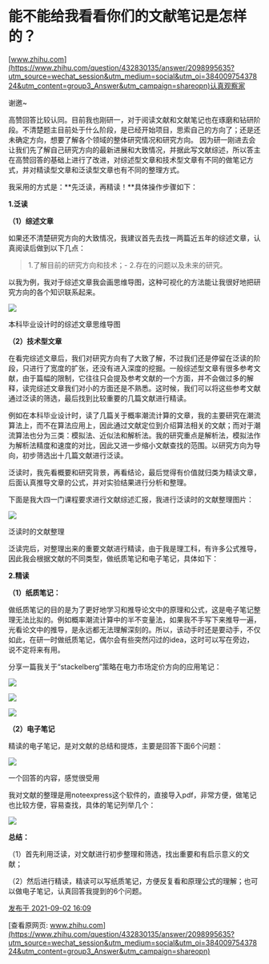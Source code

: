 # 能不能给我看看你们的文献笔记是怎样的？

[www.zhihu.com](https://www.zhihu.com/question/432830135/answer/2098995635?utm_source=wechat_session&utm_medium=social&utm_oi=38400975437824&utm_content=group3_Answer&utm_campaign=shareopn)认真观察家

谢邀~

高赞回答比较认同。目前我也刚研一，对于阅读文献和文献笔记也在琢磨和钻研阶段。不清楚题主目前处于什么阶段，是已经开始项目，思索自己的方向了；还是还未确定方向，想要了解各个领域的整体研究情况和研究方向。 因为研一刚进去会让我们先了解自己研究方向的最新进展和大致情况，并据此写文献综述，所以答主在高赞回答的基础上进行了改进，对综述型文章和技术型文章有不同的做笔记方式，并对精读型文章和泛读型文章也有不同的整理方式。

我采用的方式是：**先泛读，再精读！**具体操作步骤如下：

**1.泛读**

**（1）综述文章**

如果还不清楚研究方向的大致情况，我建议首先去找一两篇近五年的综述文章，认真阅读后做到以下几点：

> 1.了解目前的研究方向和技术；-
> 2.存在的问题以及未来的研究。

以我为例，我对于综述文章我会画思维导图，这种可视化的方法能让我很好地把研究方向的各个知识联系起来。

![](https://cubox.pro/c/filters:no_upscale()?imageUrl=https%3A%2F%2Fpic3.zhimg.com%2F50%2Fv2-4bdc3da79649f8215d9aa5d8d14b7403_720w.jpg%3Fsource%3D1940ef5c)

本科毕业设计时的综述文章思维导图

**（2）技术型文章**

在看完综述文章后，我们对研究方向有了大致了解，不过我们还是停留在泛读的阶段，只进行了宽度的扩张，还没有进入深度的挖掘。一般综述型文章有很多参考文献，由于篇幅的限制，它往往只会提及参考文献的一个方面，并不会做过多的解释，读完综述文章我们对小的方面还是不熟悉。这时候，我们可以将这些参考文献通过泛读的筛选，最后找到比较重要的几篇文献进行精读。

例如在本科毕业设计时，读了几篇关于概率潮流计算的文章，我的主要研究在潮流算法上，而不在算法应用上，因此通过文献定位到介绍算法相关的文献；而对于潮流算法也分为三类：模拟法、近似法和解析法。我的研究重点是解析法，模拟法作为解析法精度和速度的对比，因此又进一步缩小文献查找的范围。以研究方向为导向，初步筛选出十几篇文献进行泛读。

泛读时，我先看概要和研究背景，再看结论，最后觉得有价值就归类为精读文章，后面认真推导文章的公式，并对实验结果进行分析和整理。

下面是我大四一门课程要求进行文献综述汇报，我进行泛读时的文献整理图片：

![](https://cubox.pro/c/filters:no_upscale()?imageUrl=https%3A%2F%2Fpic3.zhimg.com%2F50%2Fv2-1c92735d2d5087b52197be717ce684a3_720w.jpg%3Fsource%3D1940ef5c)

泛读时的文献整理

泛读完后，对整理出来的重要文献进行精读，由于我是理工科，有许多公式推导，因此我会根据文献的不同类型，做纸质笔记和电子笔记，具体如下：

**2.精读**

**（1）纸质笔记：**

做纸质笔记的目的是为了更好地学习和推导论文中的原理和公式，这是电子笔记整理无法比拟的。例如概率潮流计算中的半不变量法，如果我不手写下来推导一遍，光看论文中的推导，是永远都无法理解深刻的。所以，该动手时还是要动手，不仅如此，在研一时做纸质笔记，偶尔会有些突然闪过的idea，这时可以写在旁边，说不定将来有用。

分享一篇我关于“stackelberg”策略在电力市场定价方向的应用笔记：

![](https://cubox.pro/c/filters:no_upscale()?imageUrl=https%3A%2F%2Fpic2.zhimg.com%2F50%2Fv2-fe87bc8784bc1a8d6228cd1c39662345_720w.jpg%3Fsource%3D1940ef5c)

![](https://cubox.pro/c/filters:no_upscale()?imageUrl=https%3A%2F%2Fpica.zhimg.com%2F50%2Fv2-2ab4d383322996a4994e2cd675d5a41b_720w.jpg%3Fsource%3D1940ef5c)

![](https://cubox.pro/c/filters:no_upscale()?imageUrl=https%3A%2F%2Fpic2.zhimg.com%2F50%2Fv2-cb63a5751267edd9609c4a4cf94e4bf6_720w.jpg%3Fsource%3D1940ef5c)

**（2）电子笔记**

精读的电子笔记，是对文献的总结和提炼，主要是回答下面6个问题：

![](https://cubox.pro/c/filters:no_upscale()?imageUrl=https%3A%2F%2Fpic3.zhimg.com%2F50%2Fv2-dcbf5f8d177ec61f6341277df2dda449_720w.jpg%3Fsource%3D1940ef5c)

一个回答的内容，感觉很受用

我对文献的整理是用noteexpress这个软件的，直接导入pdf，非常方便，做笔记也比较方便，容易查找，具体的笔记列举几个：

![](https://cubox.pro/c/filters:no_upscale()?imageUrl=https%3A%2F%2Fpic1.zhimg.com%2F50%2Fv2-aca237eb4365ab31c5574876fe0c0b71_720w.jpg%3Fsource%3D1940ef5c)

**总结：**

（1）首先利用泛读，对文献进行初步整理和筛选，找出重要和有启示意义的文献；

（2）然后进行精读，精读可以写纸质笔记，方便反复看和原理公式的理解；也可以做电子笔记，认真回答我提到的6个问题。

[发布于 2021-09-02 16:09](https://www.zhihu.com/question/432830135/answer/2098995635)

[查看原网页: www.zhihu.com](https://www.zhihu.com/question/432830135/answer/2098995635?utm_source=wechat_session&utm_medium=social&utm_oi=38400975437824&utm_content=group3_Answer&utm_campaign=shareopn)